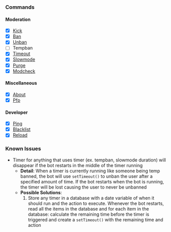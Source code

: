 ### Commands

#### Moderation
- [x] [Kick](Commands/Moderation/Kick.md)
- [x] [Ban](Commands/Moderation/Ban.md)
- [x] [Unban](Commands/Moderation/Unban.md)
- [ ] Tempban
- [x] [Timeout](Commands/Moderation/Timeout.md)
- [x] [Slowmode](Commands/Moderation/Slowmode.md)
- [x] [Purge](Commands/Moderation/Purge.md)
- [x] [Modcheck](Commands/Moderation/Modcheck.md)

#### Miscellaneous
- [x] [About](Commands/Miscellaneous/About.md)
- [x] [Pfp](Commands/Miscellaneous/Pfp.md)

#### Developer
- [x] [Ping](Commands/Developer/Ping.md)
- [x] [Blacklist](Commands/Developer/Blacklist.md)
- [x] [Reload](Commands/Developer/Reload.md)

### Known Issues

- Timer for anything that uses timer (ex. tempban, slowmode duration) will disappear if the bot restarts in the middle of the timer running
  - **Detail**: When a timer is currently running like someone being temp banned, the bot will use `setTimeout()` to unban the user after a specified amount of time. If the bot restarts when the bot is running, the timer will be lost causing the user to never be unbanned
  - **Possible Solutions**:
      1. Store any timer in a database with a date variable of when it should run and the action to execute. Whenever the bot restarts, read all the items in the database and for each item in the database: calculate the remaining time before the timer is triggered and create a `setTimeout()` with the remaining time and action

